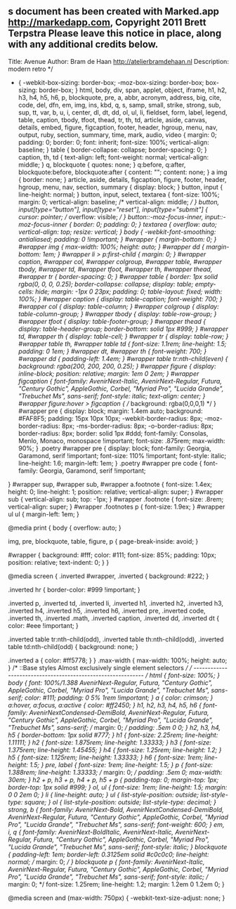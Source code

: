 s document has been created with Marked.app <http://markedapp.com>, Copyright 2011 Brett Terpstra
Please leave this notice in place, along with any additional credits below.
---------------------------------------------------------------
Title: Avenue
Author: Bram de Haan <http://atelierbramdehaan.nl>
Description: modern retro
 */

* {
  -webkit-box-sizing: border-box;
  -moz-box-sizing: border-box;
  box-sizing: border-box;
}
html, body, div, span, applet, object, iframe, h1, h2, h3, h4, h5, h6, p, blockquote, pre, a, abbr, acronym, address, big, cite, code, del, dfn, em, img, ins, kbd, q, s, samp, small, strike, strong, sub, sup, tt, var, b, u, i, center, dl, dt, dd, ol, ul, li, fieldset, form, label, legend, table, caption, tbody, tfoot, thead, tr, th, td, article, aside, canvas, details, embed, figure, figcaption, footer, header, hgroup, menu, nav, output, ruby, section, summary, time, mark, audio, video {
  margin: 0;
  padding: 0;
  border: 0;
  font: inherit;
  font-size: 100%;
  vertical-align: baseline;
}
table {
  border-collapse: collapse;
  border-spacing: 0;
}
caption, th, td {
  text-align: left;
  font-weight: normal;
  vertical-align: middle;
}
q, blockquote {
  quotes: none;
}
q:before, q:after, blockquote:before, blockquote:after {
  content: "";
  content: none;
}
a img {
  border: none;
}
article, aside, details, figcaption, figure, footer, header, hgroup, menu, nav, section, summary {
  display: block;
}
button, input {
  line-height: normal;
}
button, input, select, textarea {
  font-size: 100%;
  margin: 0;
  vertical-align: baseline;
  /* vertical-align: middle; */
}
button, input[type="button"], input[type="reset"], input[type="submit"] {
  cursor: pointer;
  /* overflow: visible; */
}
button::-moz-focus-inner, input::-moz-focus-inner {
  border: 0;
  padding: 0;
}
textarea {
  overflow: auto;
  vertical-align: top;
  resize: vertical;
}
body {
  -webkit-font-smoothing: antialiased;
  padding: 0 !important;
}
#wrapper {
  margin-bottom: 0;
}
#wrapper img {
  max-width: 100%;
  height: auto;
}
#wrapper dd {
  margin-bottom: 1em;
}
#wrapper li > p:first-child {
  margin: 0;
}
#wrapper caption, #wrapper col, #wrapper colgroup, #wrapper table, #wrapper tbody, #wrapper td, #wrapper tfoot, #wrapper th, #wrapper thead, #wrapper tr {
  border-spacing: 0;
}
#wrapper table {
  border: 1px solid rgba(0, 0, 0, 0.25);
  border-collapse: collapse;
  display: table;
  empty-cells: hide;
  margin: -1px 0 23px;
  padding: 0;
  table-layout: fixed;
  width: 100%;
}
#wrapper caption {
  display: table-caption;
  font-weight: 700;
}
#wrapper col {
  display: table-column;
}
#wrapper colgroup {
  display: table-column-group;
}
#wrapper tbody {
  display: table-row-group;
}
#wrapper tfoot {
  display: table-footer-group;
}
#wrapper thead {
  display: table-header-group;
  border-bottom: solid 1px #999;
}
#wrapper td, #wrapper th {
  display: table-cell;
}
#wrapper tr {
  display: table-row;
}
#wrapper table th, #wrapper table td {
  font-size: 1.1rem;
  line-height: 1.5;
  padding: 0 1em;
}
#wrapper dt, #wrapper th {
  font-weight: 700;
}
#wrapper dd {
  padding-left: 1.4em;
}
#wrapper table tr:nth-child(even) {
  background: rgba(200, 200, 200, 0.25);
}
#wrapper figure {
  display: inline-block;
  position: relative;
  margin: 1em 0 2em;
}
#wrapper figcaption {
  font-family: AvenirNext-Italic, AvenirNext-Regular, Futura, "Century Gothic", AppleGothic, Corbel, "Myriad Pro", "Lucida Grande", "Trebuchet Ms", sans-serif;
  font-style: italic;
  text-align: center;
}
#wrapper figure:hover > figcaption {
  /* background: rgba(0,0,0,1) */
} 
#wrapper pre {
  display: block;
  margin: 1.4em auto;
  background: #FAF8F5;
  padding: 15px 10px 10px;
  -webkit-border-radius: 8px;
  -moz-border-radius: 8px;
  -ms-border-radius: 8px;
  -o-border-radius: 8px;
  border-radius: 8px;
  border: solid 1px #ddd;
  font-family: Consolas, Menlo, Monaco, monospace !important;
  font-size: .875rem;
  max-width: 90%;
}
.poetry #wrapper pre {
  display: block;
  font-family: Georgia, Garamond, serif !important;
  font-size: 110% !important;
  font-style: italic;
  line-height: 1.6;
  margin-left: 1em;
}
.poetry #wrapper pre code {
  font-family: Georgia, Garamond, serif !important;

}
#wrapper sup, #wrapper sub, #wrapper a.footnote {
  font-size: 1.4ex;
  height: 0;
  line-height: 1;
  position: relative;
  vertical-align: super;
}
#wrapper sub {
  vertical-align: sub;
  top: -1px;
}
#wrapper .footnote {
  font-size: .8rem;
  vertical-align: super;
}
#wrapper .footnotes p {
  font-size: 1.9ex;
}
#wrapper ul ul {
  margin-left: 1em;
}

@media print {
  body {
    overflow: auto;
  }

  img, pre, blockquote, table, figure, p {
    page-break-inside: avoid;
  }

  #wrapper {
    background: #fff;
    color: #111;
    font-size: 85%;
    padding: 10px;
    position: relative;
    text-indent: 0;
  }
}

@media screen {
  .inverted #wrapper, .inverted {
    background: #222;
  }

  .inverted hr {
    border-color: #999 !important;
  }

  .inverted p, .inverted td, .inverted li, .inverted h1, .inverted h2, .inverted h3, .inverted h4, .inverted h5, .inverted h6, .inverted pre, .inverted code, .inverted th, .inverted .math, .inverted caption, .inverted dd, .inverted dt {
    color: #eee !important;
  }

  .inverted table tr:nth-child(odd), .inverted table th:nth-child(odd), .inverted table td:nth-child(odd) {
    background: none;
  }

  .inverted a {
    color: #ff5778;
  }
}
.max-width {
  max-width: 100%;
  height: auto;
}
/* ::Base styles Almost exclusively single element selectors */
/* ------------------------------------------------------------ */
html {
  font-size: 100%;
}
body {
  font: 100%/1.388 AvenirNext-Regular, Futura, "Century Gothic", AppleGothic, Corbel, "Myriad Pro", "Lucida Grande", "Trebuchet Ms", sans-serif;
  color: #111;
  padding: 0 5% 1rem !important;
}
a {
  color: crimson;
}
a:hover, a:focus, a:active {
  color: #ff2450;
}
h1, h2, h3, h4, h5, h6 {
  font-family: AvenirNextCondensed-DemiBold, AvenirNext-Regular, Futura, "Century Gothic", AppleGothic, Corbel, "Myriad Pro", "Lucida Grande", "Trebuchet Ms", sans-serif;
  /* margin: 0; */
  padding: .5em 0 0;
}
h2, h3, h4, h5 {
  border-bottom: 1px solid #777;
}
h1 {
  font-size: 2.25rem;
  line-height: 1.11111;
}
h2 {
  font-size: 1.875rem;
  line-height: 1.33333;
}
h3 {
  font-size: 1.375rem;
  line-height: 1.45455;
}
h4 {
  font-size: 1.25rem;
  line-height: 1.2;
}
h5 {
  font-size: 1.125rem;
  line-height: 1.33333;
}
h6 {
  font-size: 1rem;
  line-height: 1.5;
}
pre, label {
  font-size: 1rem;
  line-height: 1.5;
}
p {
  font-size: 1.388rem;
  line-height: 1.33333;
  /* margin: 0; */
  padding: .5em 0;
  max-width: 30em;
}
h2 + p,
h3 + p,
h4 + p,
h5 + p {
  padding-top: 0;
  margin-top: 1px;
  border-top: 1px solid #999;
}
ol, ul {
  font-size: 1rem;
  line-height: 1.5;
  margin: 0 0 2em 0;
}
li {
  line-height: auto;
}
ul {
  list-style-position: outside;
  list-style-type: square;
}
ol {
  list-style-position: outside;
  list-style-type: decimal;
}
strong, b {
  font-family: AvenirNext-Bold, AvenirNextCondensed-DemiBold, AvenirNext-Regular, Futura, "Century Gothic", AppleGothic, Corbel, "Myriad Pro", "Lucida Grande", "Trebuchet Ms", sans-serif;
  font-weight: 600;
}
em, i, q {
  font-family: AvenirNext-BoldItalic, AvenirNext-Italic, AvenirNext-Regular, Futura, "Century Gothic", AppleGothic, Corbel, "Myriad Pro", "Lucida Grande", "Trebuchet Ms", sans-serif;
  font-style: italic;
}
blockquote {
  padding-left: 1em;
  border-left: 0.3125em solid #c0c0c0;
  line-height: normal;
  /* margin: 0; */
}
blockquote p {
  font-family: AvenirNext-Italic, AvenirNext-Regular, Futura, "Century Gothic", AppleGothic, Corbel, "Myriad Pro", "Lucida Grande", "Trebuchet Ms", sans-serif;
  font-style: italic;
  /* margin: 0; */
  font-size: 1.25rem;
  line-height: 1.2;
  margin: 1.2em 0 1.2em 0;
}

@media screen and (max-width: 750px) {
  -webkit-text-size-adjust: none;
}

